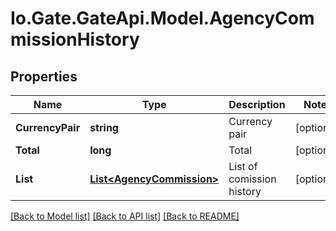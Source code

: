 
# Io.Gate.GateApi.Model.AgencyCommissionHistory

## Properties

Name | Type | Description | Notes
------------ | ------------- | ------------- | -------------
**CurrencyPair** | **string** | Currency pair | [optional] 
**Total** | **long** | Total | [optional] 
**List** | [**List&lt;AgencyCommission&gt;**](AgencyCommission.md) | List of comission history | [optional] 

[[Back to Model list]](../README.md#documentation-for-models)
[[Back to API list]](../README.md#documentation-for-api-endpoints)
[[Back to README]](../README.md)
